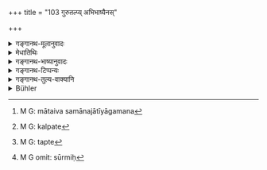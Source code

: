 +++
title = "103 गुरुतल्प्य् अभिभाष्यैनस्"

+++

<details><summary>गङ्गानथ-मूलानुवादः</summary>

He who has violated his Preceptor’s bed shall confess his crime and lie down upon a heated iron-bed; or embrace a blazing image. By death he becomes purified.—(103)
</details>

<details><summary>मेधातिथिः</summary>

**गुरुतल्प**गः । "गुरुतल्पी" इति वा पाठः । तल्पीति मत्वर्थीयेन विशिष्ट एव स्त्रीपुंसयोः संसर्ग उच्यते । **गुरुर्** आचार्यः पिता चेति । **तल्प**शब्दो दारवचनः । आचार्याणी गत्वेदं प्रायश्चित्तम् । अपरा मातेव मातासमानजातीयायां गमने[^१४३] । इमानि त्रीणि प्रायश्चित्तानि कल्प्यते[^१४४] बुद्धिपूर्वं च । **अभिभाषैनः** पापं विख्याप्य । **तल्पे**[^१४५] शयने ऽग्निस्पर्शे **ऽयोमये** शयीत, **मृत्युना शुध्यतीति** वचनात् । **सूर्मिः**[^१४६] तप्ता स्त्रीप्रकृतिर् अयोमयी, ताम् **आश्लिष्येद्** आलिङ्ग्येत् ॥ ११.१०३ ॥


[^१४६]:
     M G omit: sūrmiḥ


[^१४५]:
     M G: tapte


[^१४४]:
     M G: kalpate


[^१४३]:
     M G: mātaiva samānajātīyāgamana
</details>

<details><summary>गङ्गानथ-भाष्यानुवादः</summary>

‘*He who has violated his preceptor’s bed*’—Another reading his ‘*Gurutalpī*’;—the term ‘*talpī*’ ending in the possessive affix, stands for a particular form of intercourse between man and woman.

By ‘*preceptor*,’ here is meant the Preceptor as well as the Father. And ‘*bed*’ stands for the *wife*.

The expiation here laid down is for intercourse with the wife of one’s preceptor, or with a step-mother of the same caste; and the three expiations here set forth refer to a case where the act has been intentional.

‘*Confess his guilt*’— proclaim his crime.

He shall lie down upon a bed of iron as hot as fire; that this is what is meant is dear by the next sentence—‘*He becomes purified by death*.’

‘*Sūrmi*’ is image of a woman, made of iron. This he shall embrace.—(103)
</details>

<details><summary>गङ्गानथ-टिप्पन्यः</summary>

This verse is quoted in *Aparārka*, (p. 1083), which adds the following notes:—The culprit should openly proclaim his offence of having violated his Guru’s bed;—‘*sūrmī*’ is a female image made of iron or some such metal.

It is quoted in *Parāśaramādhava* (Prāyaścitta, p. 255);—in
*Madanapārijāta* (p. 836 and 837), which notes that there are two
expiations prescribed here:—(*a*) lying down upon a heated iron-bed, and (*b*) embracing the red hot image;—in *Nṛsiṃhaprasāda* (Prāyaścitta 11
*a*);—and in *Prāyaścittaviveka* (p. 137), which explains ‘*gurutalpaḥ*’
(which is its reading for ‘*gurutalpī*’) as ‘*guroḥ talpam talpam yasya*,’ ‘*sūrmī*’ as an iron image.
</details>

<details><summary>गङ्गानथ-तुल्य-वाक्यानि</summary>

**(verses 11.103-107)  
**

*Gautama* (23.8-11).—‘He who has defiled his *Guru’s* bed shall lay
himself down on a heated iron-bed; or he shall embrace the red-hot iron-image of a woman; or he shall tear out his organ and testicles and, holding them in his hands, walk straight towards the south-west, until he falls down dead. He will be purified after death.’

*Baudhāyana* (2.1.13-15).—‘He who has defiled his Guru’s bed shall lay
himself down on a heated iron bed;—or embrace the red-hot image of a woman;—or cutting off his organ together with the testicles, and holding them in his joined hands, he shall walk towards the south-west until he falls down dead.’

*Āpastamba* (1.25.1-2).—‘He who has had connection with his *Guru’s*
wife shall cut off his organ together with the testicles, take them in his joined hands and walk towards the south until he falls down dead. Or he may die embracing a heated metal-image of a woman.’

*Vaśiṣṭha* (22.13-14).—‘He who violates his *Guru’s* bed shall, cut off
his organ together with the testicles, take them in his joined hands and walk towards the south; whenever he meets with an obstacle, there he shall stand until he dies;—or having shaved all his hair and smeared his body with clarified butter, he shall embrace the heated iron-image of a woman. It is declared in the Veda that he is purified after death.’

*Viṣṇu* (34.1, 2;—53.1).—‘Sexual connection with one’s mother or
daughter or daughter-in-law is crime of the highest degree. Such criminals of the highest degree should enter the flames; there is no other way to atone for the crime. One who has had illicit sexual intercourse must perform the *Prājāpatya* penance for one year according to the rule of the *Mahāvrata*.’ (P. 839)

*Mahābhārata* (12.165.50-51).—(Same as Manu.)

*Yājñavalkya* (3.259-260).—‘The violator of his *Guru’s* bed should he
down on a heated iron-bed along with the iron-image of a woman; or cutting out his testicles and holding them he shall give up his body towards the south; or he shall perform the *Prājāpatya* penance for one year, or the *Cāndrāyaṇa* for three months, and shall repeat the Vedic text.’
</details>

<details><summary>Bühler</summary>

104	He who has violated his Guru's bed, shall, after confessing his crime, extend himself on a heated iron bed, or embrace the red-hot image (of a woman); by dying he becomes pure;
</details>
